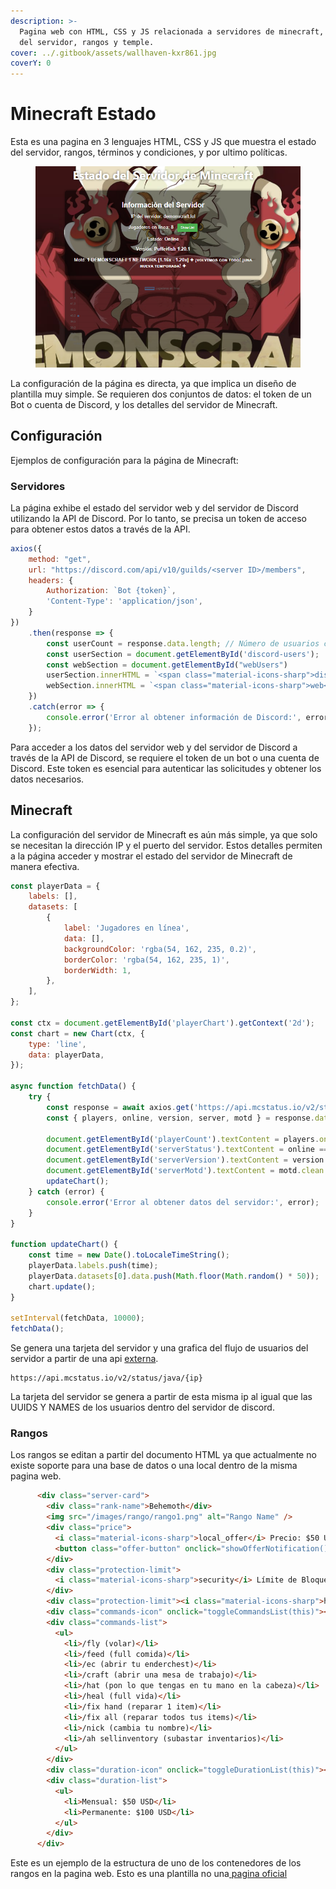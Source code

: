 ```yaml
---
description: >-
  Pagina web con HTML, CSS y JS relacionada a servidores de minecraft, estado
  del servidor, rangos y temple.
cover: ../.gitbook/assets/wallhaven-kxr861.jpg
coverY: 0
---
```


# Minecraft Estado

Esta es una pagina en 3 lenguajes HTML, CSS y JS que muestra el estado del servidor, rangos, términos y condiciones, y por ultimo políticas.

<figure><img src="../.gitbook/assets/Captura de pantalla 2023-11-09 185634.png" alt=""><figcaption></figcaption></figure>

La configuración de la página es directa, ya que implica un diseño de plantilla muy simple. Se requieren dos conjuntos de datos: el token de un Bot o cuenta de Discord, y los detalles del servidor de Minecraft.

## Configuración

Ejemplos de configuración para la página de Minecraft:

### **Servidores**

La página exhibe el estado del servidor web y del servidor de Discord utilizando la API de Discord. Por lo tanto, se precisa un token de acceso para obtener estos datos a través de la API.

```javascript
axios({
    method: "get",
    url: "https://discord.com/api/v10/guilds/<server ID>/members",
    headers: {
        Authorization: `Bot {token}`,
        'Content-Type': 'application/json',
    }
})
    .then(response => {
        const userCount = response.data.length; // Número de usuarios conectados
        const userSection = document.getElementById('discord-users');
        const webSection = document.getElementById("webUsers")
        userSection.innerHTML = `<span class="material-icons-sharp">discord</span> Usuarios conectados: ${userCount}`;
        webSection.innerHTML = `<span class="material-icons-sharp">web</span> Usuarios conectados: ${userCount}`;
    })
    .catch(error => {
        console.error('Error al obtener información de Discord:', error);
    });
```

Para acceder a los datos del servidor web y del servidor de Discord a través de la API de Discord, se requiere el token de un bot o una cuenta de Discord. Este token es esencial para autenticar las solicitudes y obtener los datos necesarios.

## **Minecraft**

La configuración del servidor de Minecraft es aún más simple, ya que solo se necesitan la dirección IP y el puerto del servidor. Estos detalles permiten a la página acceder y mostrar el estado del servidor de Minecraft de manera efectiva.

```javascript
const playerData = {
    labels: [],
    datasets: [
        {
            label: 'Jugadores en línea',
            data: [],
            backgroundColor: 'rgba(54, 162, 235, 0.2)',
            borderColor: 'rgba(54, 162, 235, 1)',
            borderWidth: 1,
        },
    ],
};

const ctx = document.getElementById('playerChart').getContext('2d');
const chart = new Chart(ctx, {
    type: 'line',
    data: playerData,
});

async function fetchData() {
    try {
        const response = await axios.get('https://api.mcstatus.io/v2/status/java/{ip}');
        const { players, online, version, server, motd } = response.data;

        document.getElementById('playerCount').textContent = players.online ? players.online : "Disconnected";
        document.getElementById('serverStatus').textContent = online === true ? 'Online' : 'Offline';
        document.getElementById('serverVersion').textContent = version.name_raw ? version.name_raw : "Disconnected";
        document.getElementById('serverMotd').textContent = motd.clean ? motd.clean : "Disconnected";
        updateChart();
    } catch (error) {
        console.error('Error al obtener datos del servidor:', error);
    }
}

function updateChart() {
    const time = new Date().toLocaleTimeString();
    playerData.labels.push(time);
    playerData.datasets[0].data.push(Math.floor(Math.random() * 50));
    chart.update();
}

setInterval(fetchData, 10000);
fetchData();
```

Se genera una tarjeta del servidor y una grafica del flujo de usuarios del servidor a partir de una api [externa](https://mcstatus.io/).

```
https://api.mcstatus.io/v2/status/java/{ip}
```

La tarjeta del servidor se genera a partir de esta misma ip al igual que las UUIDS Y NAMES de los usuarios dentro del servidor de discord.

### Rangos

Los rangos se editan a partir del documento HTML ya que actualmente no existe soporte para una base de datos o una local dentro de la misma pagina web.

```html
      <div class="server-card">
        <div class="rank-name">Behemoth</div>
        <img src="/images/rango/rango1.png" alt="Rango Name" />
        <div class="price">
          <i class="material-icons-sharp">local_offer</i> Precio: $50 USD
          <button class="offer-button" onclick="showOfferNotification()">Oferta</button>
        </div>
        <div class="protection-limit">
          <i class="material-icons-sharp">security</i> Límite de Bloques de Protección: 30 Bloques
        </div>
        <div class="protection-limit"><i class="material-icons-sharp">home</i> Set Homes: 20 /sethome</div>
        <div class="commands-icon" onclick="toggleCommandsList(this)"><i class="material-icons-sharp">info</i></div>
        <div class="commands-list">
          <ul>
            <li>/fly (volar)</li>
            <li>/feed (full comida)</li>
            <li>/ec (abrir tu enderchest)</li>
            <li>/craft (abrir una mesa de trabajo)</li>
            <li>/hat (pon lo que tengas en tu mano en la cabeza)</li>
            <li>/heal (full vida)</li>
            <li>/fix hand (reparar 1 item)</li>
            <li>/fix all (reparar todos tus items)</li>
            <li>/nick (cambia tu nombre)</li>
            <li>/ah sellinventory (subastar inventarios)</li>
          </ul>
        </div>
        <div class="duration-icon" onclick="toggleDurationList(this)"><i class="material-icons-sharp">schedule</i></div>
        <div class="duration-list">
          <ul>
            <li>Mensual: $50 USD</li>
            <li>Permanente: $100 USD</li>
          </ul>
        </div>
      </div>
```

Este es un ejemplo de la estructura de uno de los contenedores de los rangos en la pagina web. Esto es una plantilla no una[ pagina oficial](https://github.com/MikaboshiDev/Web-Minecraft)
